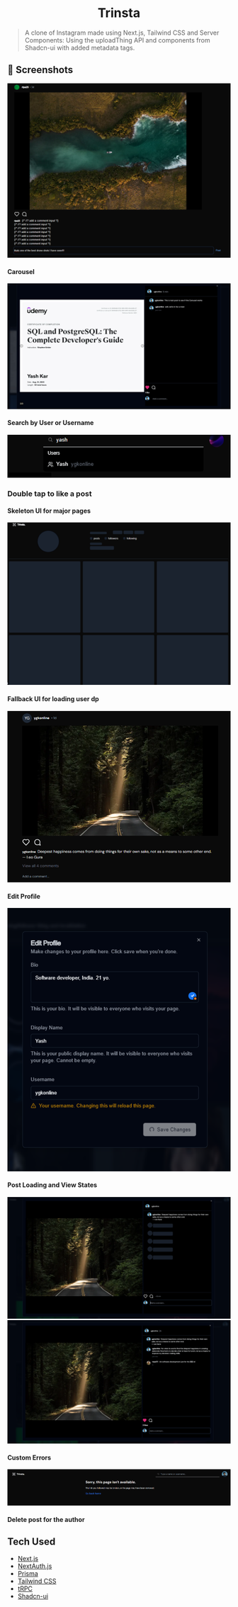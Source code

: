 <h1 align="center">Trinsta</h1>

> A clone of Instagram made using Next.js, Tailwind CSS and Server Components: Using the uploadThing API and components from Shadcn-ui with added metadata tags.

## 📸 Screenshots

[![Trinsta](./public/Screenshot_20230909_082347.png)](https://trpc-insta.vercel.app)

#### Carousel

![Carousel](./public/Screenshot_20230917_084103.png)

#### Search by User or Username

![User Search](./public/Screenshot_20230909_082846.png)

### Double tap to like a post

#### Skeleton UI for major pages

![Skeleton UI](./public/Screenshot_20230909_083109.png)

#### Fallback UI for loading user dp

![Fallback User](./public/Screenshot_20230916_095515.png)

#### Edit Profile

![Edit Profile](./public/Screenshot_20230909_094716.png)

#### Post Loading and View States

![Post Loading](./public/Screenshot_20230915_074312.png)
![Post View](./public/Screenshot_20230915_101011.png)

#### Custom Errors

![Custom Errors](./public/Screenshot_20230915_073526.png)

#### Delete post for the author

## Tech Used

- [Next.js](https://nextjs.org)
- [NextAuth.js](https://next-auth.js.org)
- [Prisma](https://prisma.io)
- [Tailwind CSS](https://tailwindcss.com)
- [tRPC](https://trpc.io)
- [Shadcn-ui](https://ui.shadcn.com)
